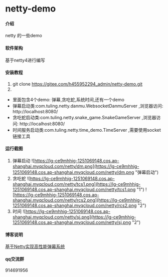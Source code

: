 # netty-demo

#### 介绍
netty 的一些demo

#### 软件架构
基于netty4进行编写


#### 安装教程
1. git clone https://gitee.com/h455952294_admin/netty-demo.git
2. 
* 里面包含4个demo: 弹幕,贪吃蛇,系统时间,还有一个demo
* 弹幕启动类:com.tuling.netty.danmu.WebsocketDanmuServer ,浏览器访问: http://localhost:8080/
* 贪吃蛇启动类:com.tuling.netty.snake_game.SnakeGameServer ,浏览器访问: http://localhost:8080/
* 时间服务启动类:com.tuling.netty.time_demo.TimeServer ,需要使用socket链接工具

#### 运行截图
1. 弹幕启动
![https://lg-ce9mhhig-1251069148.cos.ap-shanghai.myqcloud.com/netty/dm.png](https://lg-ce9mhhig-1251069148.cos.ap-shanghai.myqcloud.com/netty/dm.png "弹幕启动")
2. 贪吃蛇
![https://lg-ce9mhhig-1251069148.cos.ap-shanghai.myqcloud.com/netty/tcs1.png](https://lg-ce9mhhig-1251069148.cos.ap-shanghai.myqcloud.com/netty/tcs1.png "1")
![https://lg-ce9mhhig-1251069148.cos.ap-shanghai.myqcloud.com/netty/rcs2.png](https://lg-ce9mhhig-1251069148.cos.ap-shanghai.myqcloud.com/netty/rcs2.png "2")
3. 时间
![https://lg-ce9mhhig-1251069148.cos.ap-shanghai.myqcloud.com/netty/sj.png](https://lg-ce9mhhig-1251069148.cos.ap-shanghai.myqcloud.com/netty/sj.png "2")

#### 博客说明
[基于Netty实现高性能弹幕系统](https://blog.csdn.net/u010152183/article/details/98770366)

#### qq交流群
914691956